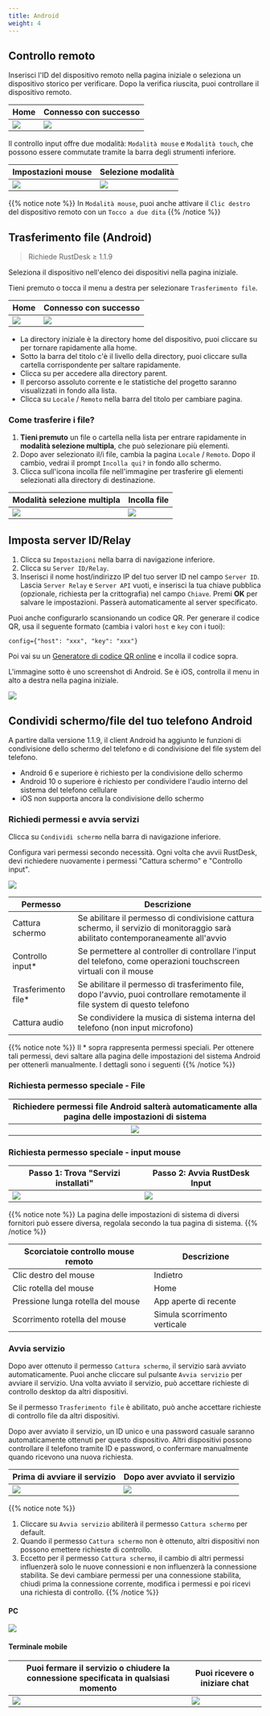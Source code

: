 ```yaml
---
title: Android
weight: 4
---
```


## Controllo remoto

Inserisci l'ID del dispositivo remoto nella pagina iniziale o seleziona un dispositivo storico per verificare.
Dopo la verifica riuscita, puoi controllare il dispositivo remoto.

| Home | Connesso con successo |
| --- | --- |
| ![](/docs/en/client/android/images/connection_home_en.jpg?width=300px) | ![](/docs/en/client/android/images/connection_en.jpg?width=300px) |

Il controllo input offre due modalità: `Modalità mouse` e `Modalità touch`, che possono essere commutate tramite la barra degli strumenti inferiore.

| Impostazioni mouse | Selezione modalità |
| --- | --- |
| ![](/docs/en/client/android/images/touch_mode_icon_en.png?width=300px) | ![](/docs/en/client/android/images/touch_mode_en.jpg?width=300px) |

{{% notice note %}}
In `Modalità mouse`, puoi anche attivare il `Clic destro` del dispositivo remoto con un `Tocco a due dita`
{{% /notice %}}

## Trasferimento file (Android)

> Richiede RustDesk ≥ 1.1.9

Seleziona il dispositivo nell'elenco dei dispositivi nella pagina iniziale.

Tieni premuto o tocca il menu a destra per selezionare `Trasferimento file`.

| Home | Connesso con successo |
| --- | --- |
| ![](/docs/en/client/android/images/connection_home_file_en.jpg?width=300px) | ![](/docs/en/client/android/images/file_connection_en.jpg?width=300px) |

- La directory iniziale è la directory home del dispositivo, puoi cliccare su <i class="fas fa-home"></i> per tornare rapidamente alla home.
- Sotto la barra del titolo c'è il livello della directory, puoi cliccare sulla cartella corrispondente per saltare rapidamente.
- Clicca su <i class="fas fa-arrow-up"></i> per accedere alla directory parent.
- Il percorso assoluto corrente e le statistiche del progetto saranno visualizzati in fondo alla lista.
- Clicca su `Locale` / `Remoto` nella barra del titolo per cambiare pagina.

### Come trasferire i file?

1. **Tieni premuto** un file o cartella nella lista per entrare rapidamente in **modalità selezione multipla**, che può selezionare più elementi.
2. Dopo aver selezionato il/i file, cambia la pagina `Locale` / `Remoto`. Dopo il cambio, vedrai il prompt `Incolla qui?` in fondo allo schermo.
3. Clicca sull'icona incolla file nell'immagine per trasferire gli elementi selezionati alla directory di destinazione.

| Modalità selezione multipla | Incolla file |
| --- | --- |
| ![](/docs/en/client/android/images/file_multi_select_en.jpg?width=300px) | ![](/docs/en/client/android/images/file_copy_en.jpg?width=300px) |

## Imposta server ID/Relay

1. Clicca su `Impostazioni` nella barra di navigazione inferiore.
2. Clicca su `Server ID/Relay`.
3. Inserisci il nome host/indirizzo IP del tuo server ID nel campo `Server ID`. Lascia `Server Relay` e `Server API` vuoti, e inserisci la tua chiave pubblica (opzionale, richiesta per la crittografia) nel campo `Chiave`. Premi **OK** per salvare le impostazioni. Passerà automaticamente al server specificato.

Puoi anche configurarlo scansionando un codice QR. Per generare il codice QR, usa il seguente formato (cambia i valori `host` e `key` con i tuoi):

```nolang
config={"host": "xxx", "key": "xxx"}
```

Poi vai su un [Generatore di codice QR online](https://www.qr-code-generator.com/) e incolla il codice sopra.

L'immagine sotto è uno screenshot di Android. Se è iOS, controlla il menu in alto a destra nella pagina iniziale.

![](/docs/en/client/android/images/id_setting_en.jpg?width=300px)

## Condividi schermo/file del tuo telefono Android

A partire dalla versione 1.1.9, il client Android ha aggiunto le funzioni di condivisione dello schermo del telefono e di condivisione del file system del telefono.

- Android 6 e superiore è richiesto per la condivisione dello schermo
- Android 10 o superiore è richiesto per condividere l'audio interno del sistema del telefono cellulare
- iOS non supporta ancora la condivisione dello schermo

### Richiedi permessi e avvia servizi

Clicca su `Condividi schermo` nella barra di navigazione inferiore.

Configura vari permessi secondo necessità. Ogni volta che avvii RustDesk, devi richiedere nuovamente i permessi "Cattura schermo" e "Controllo input".

![](/docs/en/client/android/images/server_off_en.jpg?width=300px)

| Permesso | Descrizione |
| --- | --- |
| Cattura schermo | Se abilitare il permesso di condivisione cattura schermo, il servizio di monitoraggio sarà abilitato contemporaneamente all'avvio |
| Controllo input* | Se permettere al controller di controllare l'input del telefono, come operazioni touchscreen virtuali con il mouse |
| Trasferimento file* | Se abilitare il permesso di trasferimento file, dopo l'avvio, puoi controllare remotamente il file system di questo telefono |
| Cattura audio | Se condividere la musica di sistema interna del telefono (non input microfono) |

{{% notice note %}}
Il * sopra rappresenta permessi speciali. Per ottenere tali permessi, devi saltare alla pagina delle impostazioni del sistema Android per ottenerli manualmente. I dettagli sono i seguenti
{{% /notice %}}

### Richiesta permesso speciale - File

| Richiedere permessi file Android salterà automaticamente alla pagina delle impostazioni di sistema |
| :---: |
| ![](/docs/en/client/android/images/get_file_en.jpg?width=300px) |

### Richiesta permesso speciale - input mouse
| Passo 1: Trova "Servizi installati" | Passo 2: Avvia RustDesk Input |
| --- | --- |
| ![](/docs/en/client/android/images/get_input1_en.jpg?width=300px) | ![](/docs/en/client/android/images/get_input2_en.jpg?width=300px) |

{{% notice note %}}
La pagina delle impostazioni di sistema di diversi fornitori può essere diversa, regolala secondo la tua pagina di sistema.
{{% /notice %}}

| Scorciatoie controllo mouse remoto | Descrizione |
| --- | --- |
| Clic destro del mouse | Indietro |
| Clic rotella del mouse | Home |
| Pressione lunga rotella del mouse | App aperte di recente |
| Scorrimento rotella del mouse | Simula scorrimento verticale |

### Avvia servizio

Dopo aver ottenuto il permesso `Cattura schermo`, il servizio sarà avviato automaticamente. Puoi anche cliccare sul pulsante `Avvia servizio` per avviare il servizio. Una volta avviato il servizio, può accettare richieste di controllo desktop da altri dispositivi.

Se il permesso `Trasferimento file` è abilitato, può anche accettare richieste di controllo file da altri dispositivi.

Dopo aver avviato il servizio, un ID unico e una password casuale saranno automaticamente ottenuti per questo dispositivo. Altri dispositivi possono controllare il telefono tramite ID e password, o confermare manualmente quando ricevono una nuova richiesta.

| Prima di avviare il servizio | Dopo aver avviato il servizio |
| --- | --- |
| ![](/docs/en/client/android/images/server_off_en.jpg?width=300px) | ![](/docs/en/client/android/images/server_on_en.jpg?width=300px) |

{{% notice note %}}
1. Cliccare su `Avvia servizio` abiliterà il permesso `Cattura schermo` per default.
2. Quando il permesso `Cattura schermo` non è ottenuto, altri dispositivi non possono emettere richieste di controllo.
3. Eccetto per il permesso `Cattura schermo`, il cambio di altri permessi influenzerà solo le nuove connessioni e non influenzerà la connessione stabilita. Se devi cambiare permessi per una connessione stabilita, chiudi prima la connessione corrente, modifica i permessi e poi ricevi una richiesta di controllo.
{{% /notice %}}

#### PC

![](/docs/en/client/android/images/android_server_pc_side_en.png?width=700px)

#### Terminale mobile

| Puoi fermare il servizio o chiudere la connessione specificata in qualsiasi momento | Puoi ricevere o iniziare chat |
| --- | --- |
| ![](/docs/en/client/android/images/server_on_en.jpg?width=300px) | ![](/docs/en/client/android/images/android_server2_en.jpg?width=300px) |
